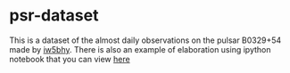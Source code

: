 # psr-dataset
This is a dataset of the almost daily observations on the pulsar B0329+54 made by [iw5bhy](iw5bhy.altervista.com).
There is also an example of elaboration using ipython notebook that you can view [here](https://nbviewer.jupyter.org/github/gio54321/psr-dataset/tree/master/)
